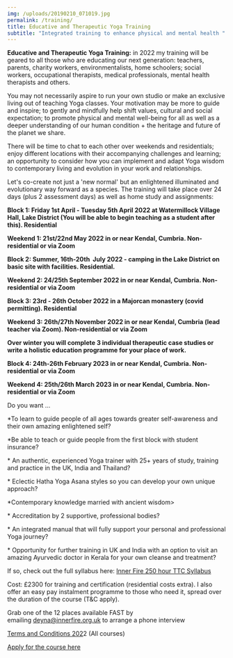 ```yaml
---
img: /uploads/20190210_071019.jpg
permalink: /training/
title: Educative and Therapeutic Yoga Training
subtitle: "Integrated training to enhance physical and mental health "
---
```

**Educative and Therapeutic Yoga Training:** in 2022 my training will be geared to all those who are educating our next generation: teachers, parents, charity workers, environmentalists, home schoolers; social workers, occupational therapists, medical professionals, mental health therapists and others.

You may not necessarily aspire to run your own studio or make an exclusive living out of teaching Yoga classes. Your motivation may be more to guide and inspire; to gently and mindfully help shift values, cultural and social expectation; to promote physical and mental well-being for all as well as a deeper understanding of our human condition + the heritage and future of the planet we share.

There will be time to chat to each other over weekends and residentials; enjoy different locations with their accompanying challenges and learning; an opportunity to consider how you can implement and adapt Yoga wisdom to contemporary living and evolution in your work and relationships.

Let's co-create not just a 'new normal' but an enlightened illuminated and evolutionary way forward as a species. The training will take place over 24 days (plus 2 assessment days) as well as home study and assignments:

**Block 1: Friday 1st April - Tuesday 5th April 2022 at Watermillock Village Hall, Lake District (You will be able to begin teaching as a student after this). Residential**

**Weekend 1: 21st/22nd May 2022 in or near Kendal, Cumbria. Non-residential or via Zoom**

**Block 2: Summer, 16th-20th  July 2022 - camping in the Lake District on basic site with facilities. Residential.**

**Weekend 2: 24/25th September 2022 in or near Kendal, Cumbria. Non-residential or via Zoom**

**Block 3: 23rd - 26th October 2022 in a Majorcan monastery (covid permitting). Residential**

**Weekend 3: 26th/27th November 2022 in or near Kendal, Cumbria (lead teacher via Zoom). Non-residential or via Zoom**

**Over winter you will complete 3 individual therapeutic case studies or write a holistic education programme for your place of work.**

**Block 4: 24th-26th February 2023 in or near Kendal, Cumbria. Non-residential or via Zoom**

**Weekend 4: 25th/26th March 2023 in or near Kendal, Cumbria. Non-residential or via Zoom**

Do you want ...

\*To learn to guide people of all ages towards greater self-awareness and their own amazing enlightened self?

\*Be able to teach or guide people from the first block with student insurance?

\* An authentic, experienced Yoga trainer with 25+ years of study, training and practice in the UK, India and Thailand?

\* Eclectic Hatha Yoga Asana styles so you can develop your own unique approach?

\*Contemporary knowledge married with ancient wisdom>

\* Accreditation by 2 supportive, professional bodies?

\* An integrated manual that will fully support your personal and professional Yoga journey?

\* Opportunity for further training in UK and India with an option to visit an amazing Ayurvedic doctor in Kerala for your own cleanse and treatment?

If so, check out the full syllabus here: [Inner Fire 250 hour TTC Syllabus](https://www.dropbox.com/s/v19cab91vz6qksc/Therapeutic%20Yoga%20TTC%20syllabus%202022.pdf?dl=0)

Cost: £2300 for training and certification (residential costs extra). I also offer an easy pay instalment programme to those who need it, spread over the duration of the course (T&C apply).

Grab one of the 12 places available FAST by emailing [deyna@innerfire.org.uk](mailto:deyna@innerfire.org.uk) to arrange a phone interview

[Terms and Conditions 202](https://www.dropbox.com/s/xvbdumyojhcmytw/Terms%20and%20Conditions%202020.pdf?dl=0)2 (All courses)

[Apply for the course here](https://www.dropbox.com/s/hflm7xgv8mcbcew/Inner%20Fire%20TTC%20application%20form%202021.pdf?dl=0)